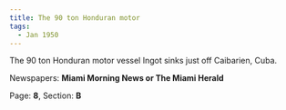 ```yaml
---  
title: The 90 ton Honduran motor  
tags:  
  - Jan 1950  
---  
```

  
The 90 ton Honduran motor vessel Ingot sinks just off Caibarien, Cuba.  
  
Newspapers: **Miami Morning News or The Miami Herald**  
  
Page: **8**, Section: **B** 

